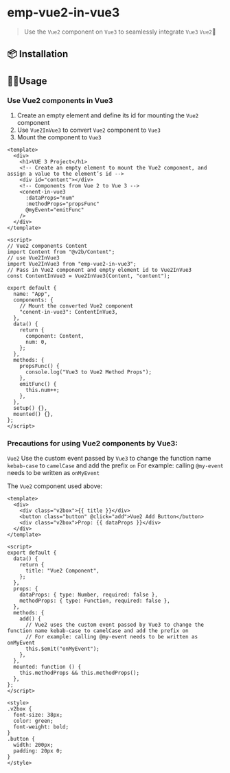 # emp-vue2-in-vue3

> Use the `Vue2` component on `Vue3` to seamlessly integrate `Vue3` `Vue2`👯

## 📦 Installation

## 👨‍💻Usage

### Use Vue2 components in Vue3

1. Create an empty element and define its id for mounting the `Vue2` component
2. Use `Vue2InVue3` to convert `Vue2` component to `Vue3`
3. Mount the component to `Vue3`

```vue
<template>
  <div>
    <h1>VUE 3 Project</h1>
    <!-- Create an empty element to mount the Vue2 component, and assign a value to the element’s id -->
    <div id="content"></div>
    <!-- Components from Vue 2 to Vue 3 -->
    <conent-in-vue3
      :dataProps="num"
      :methodProps="propsFunc"
      @myEvent="emitFunc"
    />
  </div>
</template>

<script>
// Vue2 components Content
import Content from "@v2b/Content";
// use Vue2InVue3
import Vue2InVue3 from "emp-vue2-in-vue3";
// Pass in Vue2 component and empty element id to Vue2InVue3
const ContentInVue3 = Vue2InVue3(Content, "content");

export default {
  name: "App",
  components: {
    // Mount the converted Vue2 component
    "conent-in-vue3": ContentInVue3,
  },
  data() {
    return {
      component: Content,
      num: 0,
    };
  },
  methods: {
    propsFunc() {
      console.log("Vue3 to Vue2 Method Props");
    },
    emitFunc() {
      this.num++;
    },
  },
  setup() {},
  mounted() {},
};
</script>
```

### Precautions for using Vue2 components by Vue3:

`Vue2` Use the custom event passed by `Vue3` to change the function name `kebab-case` to `camelCase` and add the prefix `on`
For example: calling `@my-event` needs to be written as `onMyEvent`

The `Vue2` component used above:

```vue
<template>
  <div>
    <div class="v2box">{{ title }}</div>
    <button class="button" @click="add">Vue2 Add Button</button>
    <div class="v2box">Prop: {{ dataProps }}</div>
  </div>
</template>

<script>
export default {
  data() {
    return {
      title: "Vue2 Component",
    };
  },
  props: {
    dataProps: { type: Number, required: false },
    methodProps: { type: Function, required: false },
  },
  methods: {
    add() {
      // Vue2 uses the custom event passed by Vue3 to change the function name kebab-case to camelCase and add the prefix on
      // For example: calling @my-event needs to be written as onMyEvent
      this.$emit("onMyEvent");
    },
  },
  mounted: function () {
    this.methodProps && this.methodProps();
  },
};
</script>

<style>
.v2box {
  font-size: 38px;
  color: green;
  font-weight: bold;
}
.button {
  width: 200px;
  padding: 20px 0;
}
</style>
```
